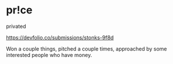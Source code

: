 # pr!ce
privated

https://devfolio.co/submissions/stonks-9f8d

Won a couple things, pitched a couple times, approached by some interested people who have money. 
